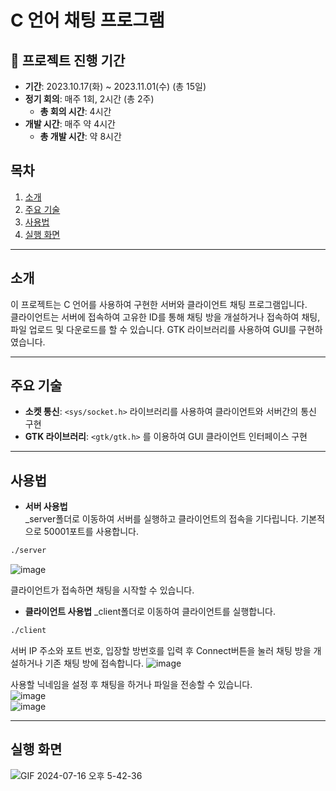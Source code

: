 # C 언어 채팅 프로그램

## 💜 프로젝트 진행 기간
- **기간**: 2023.10.17(화) ~ 2023.11.01(수) (총 15일)
- **정기 회의**: 매주 1회, 2시간 (총 2주)
  - **총 회의 시간**: 4시간
- **개발 시간**: 매주 약 4시간
  - **총 개발 시간**: 약 8시간

## 목차
1. [소개](#소개)
2. [주요 기술](#주요-기술)
3. [사용법](#사용법)
4. [실행 화면](#실행-화면)

---

## 소개

이 프로젝트는 C 언어를 사용하여 구현한 서버와 클라이언트 채팅 프로그램입니다.   
클라이언트는 서버에 접속하여 고유한 ID를 통해 채팅 방을 개설하거나 접속하여 채팅, 파일 업로드 및 다운로드를 할 수 있습니다. 
GTK 라이브러리를 사용하여 GUI를 구현하였습니다.

---

## 주요 기술

- **소켓 통신**: `<sys/socket.h>` 라이브러리를 사용하여 클라이언트와 서버간의 통신 구현
- **GTK 라이브러리**: `<gtk/gtk.h>` 를 이용하여 GUI 클라이언트 인터페이스 구현

---

## 사용법
- **서버 사용법**   
_server폴더로 이동하여 서버를 실행하고 클라이언트의 접속을 기다립니다.
기본적으로 50001포트를 사용합니다.
 ```bash
 ./server
```

![image](https://github.com/user-attachments/assets/9f37b543-7d0b-4867-bc90-52fc6892cba8)

클라이언트가 접속하면 채팅을 시작할 수 있습니다.

- **클라이언트 사용법**
_client폴더로 이동하여 클라이언트를 실행합니다.
 ```bash
 ./client
```

서버 IP 주소와 포트 번호, 입장할 방번호를 입력 후 Connect버튼을 눌러 채팅 방을 개설하거나 기존 채팅 방에 접속합니다.
![image](https://github.com/user-attachments/assets/e1de56ec-0953-425c-862f-e42335fcb004)

사용할 닉네임을 설정 후 채팅을 하거나 파일을 전송할 수 있습니다.   
![image](https://github.com/user-attachments/assets/22a0d104-eef0-48c1-abd9-c2dac60de4e8)   
![image](https://github.com/user-attachments/assets/aa0f32d9-a63f-48ba-a3d3-7504e1bbe4f7)

---

## 실행 화면
![GIF 2024-07-16 오후 5-42-36](https://github.com/user-attachments/assets/ca1dc3d4-1849-40a7-ab45-b28c5ff50da8)
